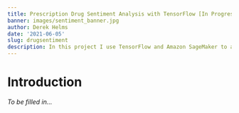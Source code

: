 ```yaml
---
title: Prescription Drug Sentiment Analysis with TensorFlow [In Progress]
banner: images/sentiment_banner.jpg
author: Derek Helms
date: '2021-06-05'
slug: drugsentiment
description: In this project I use TensorFlow and Amazon SageMaker to analyze the sentiment of Prescription Drug Reviews in order to classify them into 3 categories - negative, neutral, and positive. The main focus of this project is to learn the workings behind Natural Language Processing, Recurrent Neural Networks, and formatting the model/data to be used in SageMaker.
---
```


# Introduction
*To be filled in...*